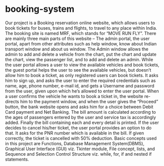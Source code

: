 # booking-system
Our project is a Booking reservation online website, which allows users to book tickets for buses, trains and flights, to travel to any place within India. The booking site is named MRF, which stands for “MOVE RUN FLY”. There are mainly three main parts of this website – The admin portal, the user portal, apart from other attributes such as help window, know about Indian transport window and about us window. The Admin window allows the admin to add and delete a vehicle from the chart, put the chart and update the chart, view the passenger list, and to add and delete an admin. While the user portal allows a user to view the available vehicles and book tickets, the guest portal helps the user to see the available vehicles, but doesn’t allow him to book a ticket, as only registered users can book tickets. It asks him to sign up, and asks the user to enter the required credentials such as name, age, phone number, e-mail id, and gets a Username and password from the user, given upon which he’s allowed to enter the user portal. 
When a user confirms the vehicle he wants to book a ticket in, the website re-directs him to the payment window, and when the user gives the “Proceed” button, the bank website opens and asks him for a choice between Debit Card payment and Net Banking. The bill amount is calculated according to the ages of passengers entered by the user and service tax is accordingly added. Finally the bill containing each and every detail is printed. If the user decides to cancel his/her ticket, the user portal provides an option to do that. It asks for the PNR number which is available in the bill. If given correctly, the ticket is cancelled with 50% deduction.
Basic concepts used in this project are Functions, Database Management System(DBMS), Graphical User Interface (GUI)  viz. Tkinter module, File concept, lists, and Sequence and Selection Control Structure viz. while, for, if and nested if statements. 
